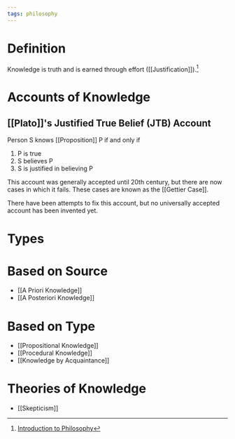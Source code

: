 ```yaml
---
tags: philosophy
---
```


# Definition

Knowledge is truth and is earned through effort ([[Justification]]).[^1]

# Accounts of Knowledge

## [[Plato]]'s Justified True Belief (JTB) Account
Person S knows [[Proposition]] P if and only if
1) P is true
2) S believes P
3) S is justified in believing P

This account was generally accepted until 20th century, but there are now cases in which it fails. These cases are known as the [[Gettier Case]].

There have been attempts to fix this account, but no universally accepted account has been invented yet.

# Types

# Based on Source
- [[A Priori Knowledge]]
- [[A Posteriori Knowledge]]

# Based on Type
- [[Propositional Knowledge]]
- [[Procedural Knowledge]]
- [[Knowledge by Acquaintance]]

# Theories of Knowledge
- [[Skepticism]]

[^1]: [Introduction to Philosophy](zotero://open-pdf/library/items/M84L5RRJ?page=216)
